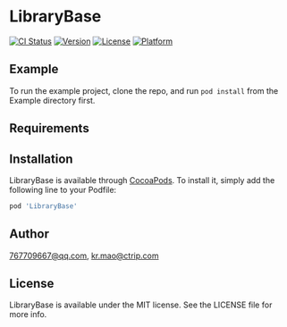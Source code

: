 # LibraryBase

[![CI Status](https://img.shields.io/travis/767709667@qq.com/LibraryBase.svg?style=flat)](https://travis-ci.org/767709667@qq.com/LibraryBase)
[![Version](https://img.shields.io/cocoapods/v/LibraryBase.svg?style=flat)](https://cocoapods.org/pods/LibraryBase)
[![License](https://img.shields.io/cocoapods/l/LibraryBase.svg?style=flat)](https://cocoapods.org/pods/LibraryBase)
[![Platform](https://img.shields.io/cocoapods/p/LibraryBase.svg?style=flat)](https://cocoapods.org/pods/LibraryBase)

## Example

To run the example project, clone the repo, and run `pod install` from the Example directory first.

## Requirements

## Installation

LibraryBase is available through [CocoaPods](https://cocoapods.org). To install
it, simply add the following line to your Podfile:

```ruby
pod 'LibraryBase'
```

## Author

767709667@qq.com, kr.mao@ctrip.com

## License

LibraryBase is available under the MIT license. See the LICENSE file for more info.
